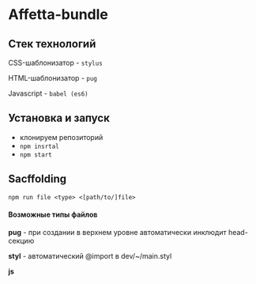 # Affetta-bundle
## Стек технологий
CSS-шаблонизатор - `stylus`

HTML-шаблонизатор - `pug`

Javascript - `babel (es6)`
## Установка и запуск
* клонируем репозиторий
* `npm insrtal`
* `npm start`

## Sacffolding
`npm run file <type> <[path/to/]file>`

#### Возможные типы файлов
**pug** - при создании в верхнем уровне автоматически инклюдит head-секцию

**styl** - автоматический @import в dev/~/main.styl

**js**
